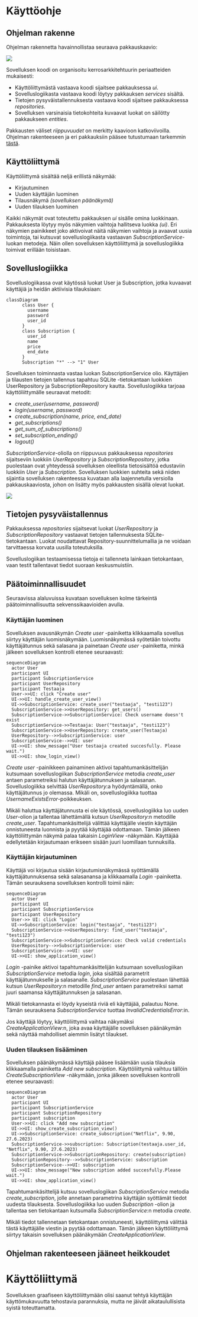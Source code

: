 # Käyttöohje
## Ohjelman rakenne
Ohjelman rakennetta havainnollistaa seuraava pakkauskaavio:

![](./kuvat/pakkaus.png)

Sovelluksen koodi on organisoitu kerrosarkkitehtuurin periaatteiden mukaisesti:
- Käyttöliittymästä vastaava koodi sijaitsee pakkauksessa *ui*.
- Sovelluslogiikasta vastaava koodi löytyy pakkauksen *services* sisältä.
- Tietojen pysyväistallennuksesta vastaava koodi sijaitsee pakkauksessa *repositories*.
- Sovelluksen varsinaisia tietokohteita kuvaavat luokat on säilötty pakkaukseen *entities*.

Pakkausten väliset *riippuvuudet* on merkitty kaavioon katkoviivoilla. Ohjelman rakenteeseen ja eri pakkauksiin pääsee tutustumaan tarkemmin [tästä](https://github.com/imhlas/ot-harjoitustyo/blob/master/harjoitustyo/src).

## Käyttöliittymä
Käyttöliittymä sisältää neljä erillistä näkymää:

- Kirjautuminen
- Uuden käyttäjän luominen
- Tilausnäkymä *(sovelluksen päänäkymä)*
- Uuden tilauksen luominen

Kaikki näkymät ovat toteutettu pakkauksen *ui* sisälle omina luokkinaan. Pakkauksesta löytyy myös näkymien vaihtoja hallitseva luokka *(ui)*. Eri näkymien painikkeet joko aktivoivat näitä näkymien vaihtoja ja avaavat uusia toimintoja, tai kutsuvat sovelluslogiikasta vastaavan *SubscriptionService*-luokan metodeja. Näin ollen sovelluksen käyttöliittymä ja sovelluslogiikka toimivat erillään toisistaan.
 
## Sovelluslogiikka
Sovelluslogiikassa ovat käytössä luokat User ja Subscription, jotka kuvaavat käyttäjiä ja heidän aktiivisia tilauksiaan:

```mermaid
classDiagram
      class User {
        username
        password
        user_id
      }
      class Subscription {
        user_id
        name
        price
        end_date
      }
      Subscription "*" --> "1" User    
```
Sovelluksen toiminnasta vastaa luokan SubscriptionService olio. Käyttäjien ja tilausten tietojen tallennus tapahtuu SQLite -tietokantaan luokkien UserRepository ja SubscriptionRepository kautta. Sovelluslogiikka tarjoaa käyttöliittymälle seuraavat metodit:

- *create_user(username, password)*
- *login(username, password)*
- *create_subscription(name, price, end_date)*
- *get_subscriptions()*
- *get_sum_of_subscriptions()*
- *set_subscription_ending()*
- *logout()*

*SubscriptionService*-oliolla on riippuvuus pakkauksessa *repositories* sijaitseviin luokkiin *UserRepository* ja *SubscriptionRepository*, jotka puolestaan ovat yhteydessä sovelluksen oleellista tietosisältöä edustaviin luokkiin *User* ja *Subscription*.
Sovelluksen luokkien suhteita sekä niiden sijaintia sovelluksen rakenteessa kuvataan alla laajennetulla versiolla pakkauskaaviosta, johon on lisätty myös pakkausten sisällä olevat luokat.

![](./kuvat/pakkauskaavio.PNG)
## Tietojen pysyväistallennus
Pakkauksessa *repositories* sijaitsevat luokat *UserRepository* ja *SubscriptionRepository* vastaavat tietojen tallennuksesta SQLite-tietokantaan. Luokat noudattavat Repository-suunnittelumallia ja ne voidaan tarvittaessa korvata uusilla toteutuksilla. 

Sovelluslogiikan testaamisessa tietoja ei tallenneta lainkaan tietokantaan, vaan testit tallentavat tiedot suoraan keskusmuistiin.

## Päätoiminnallisuudet
Seuraavissa alaluvuissa kuvataan sovelluksen kolme tärkeintä päätoiminnallisuutta sekvenssikaavioiden avulla.
### Käyttäjän luominen
Sovelluksen avausnäkymän *Create user* -painiketta klikkaamalla sovellus siirtyy käyttäjän luomisnäkymään. Luomisnäkymässä syötetään toivottu käyttäjätunnus sekä salasana ja painetaan *Create user* -painiketta, minkä jälkeen sovelluksen kontrolli etenee seuraavasti:
```mermaid
sequenceDiagram
  actor User
  participant UI
  participant SubscriptionService
  participant UserRepository
  participant Testaaja
  User->>UI: click "Create user"
  UI->>UI: handle_create_user_view()
  UI->>SubscriptionService: create_user("testaaja", "testi123")
  SubscriptionService->>UserRepository: get_users()
  SubscriptionService->>SubscriptionService: Check username doesn't exist
  SubscriptionService->>Testaaja: User("testaaja", "testi123")
  SubscriptionService->>UserRepository: create_user(Testaaja)
  UserRepository-->>SubscriptionService: user
  SubscriptionService-->>UI: user
  UI->>UI: show_message("User testaaja created succesfully. Please wait.")
  UI->>UI: show_login_view()
```
*Create user* -painikkeen painaminen aktivoi tapahtumankäsittelijän kutsumaan sovelluslogiikan *SubscriptionService* metodia *create_user* antaen parametreiksi halutun käyttäjätunnuksen ja salasanan. Sovelluslogiikka selvittää *UserRepository*:a hyödyntämällä, onko käyttäjätunnus jo olemassa. Mikäli on, sovelluslogiikka tuottaa *UsernameExistsError*-poikkeuksen.

Mikäli haluttua käyttäjätunnusta ei ole käytössä, sovelluslogiikka luo uuden *User*-olion ja tallentaa lähettämällä kutsun *UserRepository*:n metodille *create_user*. Tapahtumankäsittelijä välittää käyttäjälle viestin käyttäjän onnistuneesta luonnista ja pyytää käyttäjää odottamaan. Tämän jälkeen käyttöliittymän näkymä palaa takaisin *LoginView* -näkymään. Käyttäjää edellytetään kirjautumaan erikseen sisään juuri luomillaan tunnuksilla.
### Käyttäjän kirjautuminen
Käyttäjä voi kirjautua sisään kirjautumisnäkymässä syöttämällä käyttäjätunnuksensa sekä salasanansa ja klikkaamalla *Login* -painiketta. Tämän seurauksena sovelluksen kontrolli toimii näin:
```mermaid
sequenceDiagram
  actor User
  participant UI
  participant SubscriptionService
  participant UserRepository
  User->> UI: click "Login"
  UI->>SubscriptionService: login("testaaja", "testi123")
  SubscriptionService->>UserRepository: find_user("testaaja", "testi123")
  SubscriptionService->>SubscriptionService: Check valid credentials
  UserRepository-->>SubscriptionService: user
  SubscriptionService-->>UI: user
  UI->>UI: show_application_view()
```
*Login* -painike aktivoi tapahtumankäsittelijän kutsumaan sovelluslogiikan *SubscriptionService* metodia *login*, joka sisältää parametrit käyttäjätunnukselle ja salasanalle. *SubscriptionService* puolestaan lähettää kutsun *UserRepository*:n metodille *find_user* antaen parametreiksi samat juuri saamansa käyttäjätunnuksen ja salasanan. 

Mikäli tietokannasta ei löydy kyseistä riviä eli käyttäjää, palautuu None. Tämän seurauksena *SubscriptionService* tuottaa *InvalidCredentialsError*:in.

Jos käyttäjä löytyy, käyttöliittymä vaihtaa näkymäksi *CreateApplicationView*:n, joka avaa käyttäjälle sovelluksen päänäkymän sekä näyttää mahdolliset aiemmin lisätyt tilaukset.
### Uuden tilauksen lisääminen
Sovelluksen päänäkymässä käyttäjä pääsee lisäämään uusia tilauksia klikkaamalla painiketta *Add new subscription*. Käyttöliittymä vaihtuu tällöin *CreateSubscriptionView* -näkymään, jonka jälkeen sovelluksen kontrolli etenee seuraavasti:
```mermaid
sequenceDiagram
  actor User
  participant UI
  participant SubscriptionService
  participant SubscriptionRepository
  participant subscription
  User->>UI: click "Add new subscription"
  UI->>UI: show_create_subscription_view()
  UI->>SubscriptionService: create_subscription("Netflix", 9.90, 27.6.2023)
  SubscriptionService->>subscription: Subscription(testaaja.user_id, "Netflix", 9.90, 27.6.2023)
  SubscriptionService->>SubscriptionRepository: create(subscription)
  SubscriptionRepository-->>SubscriptionService: subscription
  SubscriptionService-->>UI: subscription
  UI->>UI: show_message("New subscription added succesfully.Please wait.")
  UI->>UI: show_application_view()
```
Tapahtumankäsittelijä kutsuu sovelluslogiikan *SubscriptionService* metodia *create_subscription*, jolle annetaan parametrina käyttäjän syöttämät tiedot uudesta tilauksesta. Sovelluslogiikka luo uuden *Subscription* -olion ja tallentaa sen tietokantaan kutsumalla *SubscriptionService*:n metodia *create*. 

Mikäli tiedot tallennetaan tietokantaan onnistuneesti, käyttöliittymä välittää tästä käyttäjälle viestin ja pyytää odottamaan. Tämän jälkeen käyttöliittymä siirtyy takaisin sovelluksen päänäkymään *CreateApplicationView*.

## Ohjelman rakenteeseen jääneet heikkoudet

# Käyttöliittymä
Sovelluksen graafiseen käyttöliittymään olisi saanut tehtyä käyttäjän käyttömukavuutta tehostavia parannuksia, mutta ne jäivät aikataulullisista syistä toteuttamatta. 
